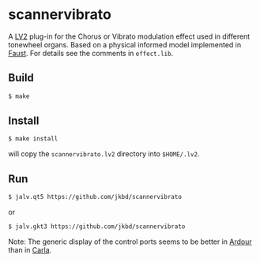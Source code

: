 # scannervibrato

A [LV2](http://lv2plug.in) plug-in for the Chorus or Vibrato
modulation effect used in different tonewheel organs. Based on a
physical informed model implemented in
[Faust](http://faust.grame.fr/). For details see the comments in
`effect.lib`.

## Build

```bash
$ make
```

## Install

```bash
$ make install
```
will copy the `scannervibrato.lv2` directory into `$HOME/.lv2`.

## Run

```bash
$ jalv.qt5 https://github.com/jkbd/scannervibrato
```
or
```bash
$ jalv.gkt3 https://github.com/jkbd/scannervibrato
```

Note: The generic display of the control ports seems to be better in
[Ardour](https://ardour.org/) than in
[Carla](http://kxstudio.linuxaudio.org/Applications:Carla).